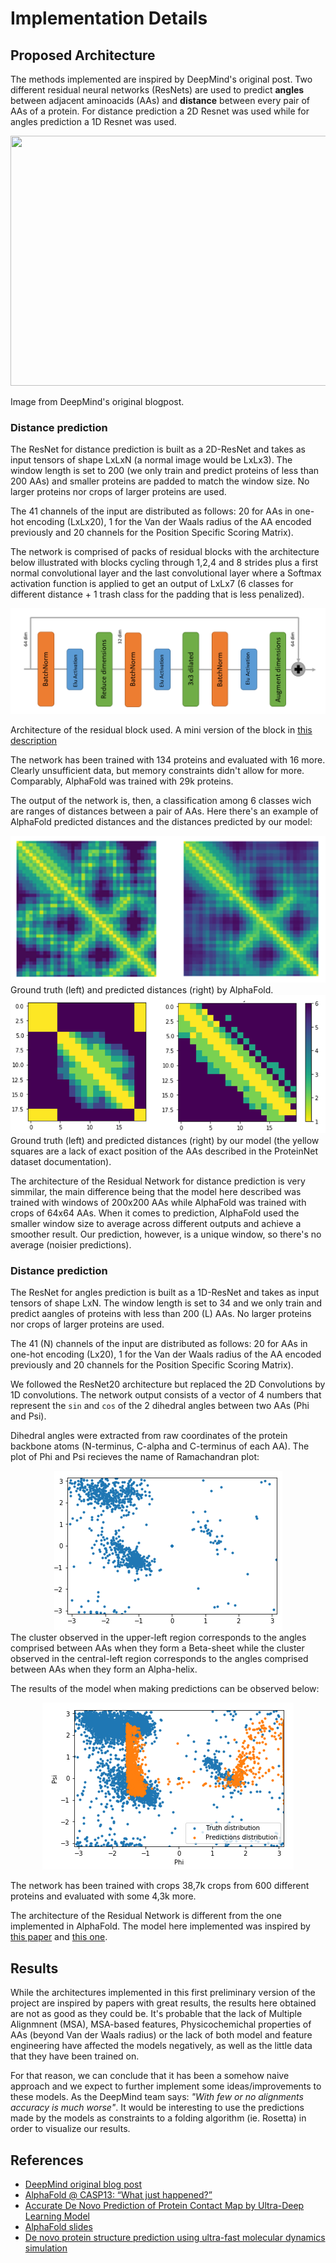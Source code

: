 # Implementation Details

## Proposed Architecture 

The methods implemented are inspired by DeepMind's original post. Two different residual neural networks (ResNets) are used to predict **angles** between adjacent aminoacids (AAs) and **distance** between every pair of AAs of a protein. For distance prediction a 2D Resnet was used while for angles prediction a 1D Resnet was used.

<div style="text-align:center">
	<img src="https://storage.googleapis.com/deepmind-live-cms/images/Origami-CASP-181127-r01_fig4-method.width-980.png" width="600" height="400">
</div>

Image from DeepMind's original blogpost.

### Distance prediction

The ResNet for distance prediction is built as a 2D-ResNet and takes as input tensors of shape LxLxN (a normal image would be LxLx3). The window length is set to 200 (we only train and predict proteins of less than 200 AAs) and smaller proteins are padded to match the window size. No larger proteins nor crops of larger proteins are used.

The 41 channels of the input are distributed as follows: 20 for AAs in one-hot encoding (LxLx20), 1 for the Van der Waals radius of the AA encoded previously and 20 channels for the Position Specific Scoring Matrix).

The network is comprised of packs of residual blocks with the architecture below illustrated with blocks cycling through 1,2,4 and 8 strides plus a first normal convolutional layer and the last convolutional layer where a Softmax activation function is applied to get an output of LxLx7 (6 classes for different distance + 1 trash class for the padding that is less penalized).

<div style="text-align:center">
	<img src="imgs/elu_resnet_2d.png">
</div>

Architecture of the residual block used. A mini version of the block in [this description](http://predictioncenter.org/casp13/doc/presentations/Pred_CASP13-DeepLearning-AlphaFold-Senior.pdf)

The network has been trained with 134 proteins and evaluated with 16 more. Clearly unsufficient data, but memory constraints didn't allow for more. Comparably, AlphaFold was trained with 29k proteins.

The output of the network is, then, a classification among 6 classes wich are ranges of distances between a pair of AAs. Here there's an example of AlphaFold predicted distances and the distances predicted by our model:

<div style="text-align:center">
	<img src="imgs/alphafold_preds.png", width="600">
</div>
Ground truth (left) and predicted distances (right) by AlphaFold.

<div style="text-align:center">
	<img src="imgs/our_preds.png", width="600">
</div>
Ground truth (left) and predicted distances (right) by our model (the yellow squares are a lack of exact position of the AAs described in the ProteinNet dataset documentation).

The architecture of the Residual Network for distance prediction is very simmilar, the main difference being that the model here described was trained with windows of 200x200 AAs while AlphaFold was trained with crops of 64x64 AAs. When it comes to prediction, AlphaFold used the smaller window size to average across different outputs and achieve a smoother result. Our prediction, however, is a unique window, so there's no average (noisier predictions).


### Distance prediction

The ResNet for angles prediction is built as a 1D-ResNet and takes as input tensors of shape LxN. The window length is set to 34 and we only train and predict aangles of proteins with less than 200 (L) AAs. No larger proteins nor crops of larger proteins are used.

The 41 (N) channels of the input are distributed as follows: 20 for AAs in one-hot encoding (Lx20), 1 for the Van der Waals radius of the AA encoded previously and 20 channels for the Position Specific Scoring Matrix).

We followed the ResNet20 architecture but replaced the 2D Convolutions by 1D convolutions. The network output consists of a vector of 4 numbers that represent the `sin` and `cos` of the 2 dihedral angles between two AAs (Phi and Psi).

Dihedral angles were extracted from raw coordinates of the protein backbone atoms (N-terminus, C-alpha and C-terminus of each AA). The plot of Phi and Psi recieves the name of Ramachandran plot: 

<div style="text-align:center">
	<img src="imgs/ramachandran_plot.png">
</div>
The cluster observed in the upper-left region corresponds to the angles comprised between AAs when they form a Beta-sheet while the cluster observed in the central-left region corresponds to the angles comprised between AAs when they form an Alpha-helix.

The results of the model when making predictions can be observed below:
<div style="text-align:center">
	<img src="imgs/angle_preds.png">
</div>

The network has been trained with crops 38,7k crops from 600 different proteins and evaluated with some 4,3k more.

The architecture of the Residual Network is different from the one implemented in AlphaFold. The model here implemented was inspired by [this paper](https://journals.plos.org/ploscompbiol/article?id=10.1371/journal.pcbi.1005324) and [this one](https://journals.plos.org/plosone/article?id=10.1371/journal.pone.0205819).

## Results
While the architectures implemented in this first preliminary version of the project are inspired by papers with great results, the results here obtained are not as good as they could be. It's probable that the lack of Multiple Alignmnent (MSA), MSA-based features, Physicochemichal properties of AAs (beyond Van der Waals radius) or the lack of both model and feature engineering have affected the models negatively, as well as the little data that they have been trained on. 

For that reason, we can conclude that it has been a somehow naive approach and we expect to further implement some ideas/improvements to these models. As the DeepMind team says: *"With few or no alignments accuracy is much worse"*. It would be interesting to use the predictions made by the models as constraints to a folding algorithm (ie. Rosetta) in order to visualize our results.

## References
* [DeepMind original blog post](https://deepmind.com/blog/alphafold/)
* [AlphaFold @ CASP13: “What just happened?”](https://moalquraishi.wordpress.com/2018/12/09/alphafold-casp13-what-just-happened/#s2.2)
* [Accurate De Novo Prediction of Protein Contact Map by Ultra-Deep Learning Model](https://journals.plos.org/ploscompbiol/article?id=10.1371/journal.pcbi.1005324)
* [AlphaFold slides](http://predictioncenter.org/casp13/doc/presentations/Pred_CASP13-DeepLearning-AlphaFold-Senior.pdf)
* [De novo protein structure prediction using ultra-fast molecular dynamics simulation](https://journals.plos.org/plosone/article?id=10.1371/journal.pone.0205819)
